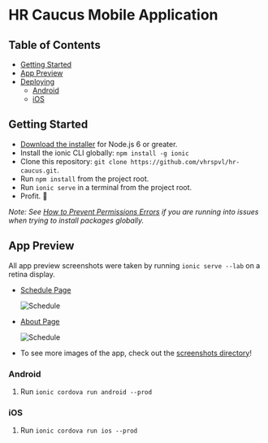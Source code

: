 # HR Caucus Mobile Application



## Table of Contents
- [Getting Started](#getting-started)
- [App Preview](#app-preview)
- [Deploying](#deploying)
  - [Android](#android)
  - [iOS](#ios)


## Getting Started

* [Download the installer](https://nodejs.org/) for Node.js 6 or greater.
* Install the ionic CLI globally: `npm install -g ionic`
* Clone this repository: `git clone https://github.com/vhrspvl/hr-caucus.git`.
* Run `npm install` from the project root.
* Run `ionic serve` in a terminal from the project root.
* Profit. :tada:

_Note: See [How to Prevent Permissions Errors](https://docs.npmjs.com/getting-started/fixing-npm-permissions) if you are running into issues when trying to install packages globally._

## App Preview

All app preview screenshots were taken by running `ionic serve --lab` on a retina display.

- [Schedule Page](https://github.com/vhrspvl/hr-caucus/blob/master/src/app/pages/schedule/schedule.html)

  <img src="resources/screenshots/SchedulePage.png" alt="Schedule">


- [About Page](https://github.com/vhrspvl/hr-caucus/blob/master/src/app/pages/about/about.html)

  <img src="resources/screenshots/AboutPage.png" alt="Schedule">


- To see more images of the app, check out the [screenshots directory](https://github.com/vhrspvl/hr-caucus/tree/master/resources/screenshots)!


### Android

1. Run `ionic cordova run android --prod`

### iOS

1. Run `ionic cordova run ios --prod`

